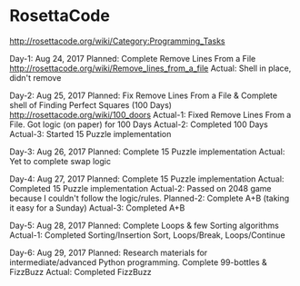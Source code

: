 # RosettaCode
http://rosettacode.org/wiki/Category:Programming_Tasks

Day-1: Aug 24, 2017
Planned: Complete Remove Lines From a File http://rosettacode.org/wiki/Remove_lines_from_a_file
Actual: Shell in place, didn't remove

Day-2: Aug 25, 2017
Planned: Fix Remove Lines From a File & Complete shell of Finding Perfect Squares (100 Days) http://rosettacode.org/wiki/100_doors
Actual-1: Fixed Remove Lines From a File. Got logic (on paper) for 100 Days
Actual-2: Completed 100 Days
Actual-3: Started 15 Puzzle implementation

Day-3: Aug 26, 2017
Planned: Complete 15 Puzzle implementation
Actual: Yet to complete swap logic

Day-4: Aug 27, 2017
Planned: Complete 15 Puzzle implementation
Actual: Completed 15 Puzzle implementation
Actual-2: Passed on 2048 game because I couldn't follow the logic/rules.
Planned-2: Complete A+B (taking it easy for a Sunday)
Actual-3: Completed A+B

Day-5: Aug 28, 2017
Planned: Complete Loops & few Sorting algorithms
Actual-1: Completed Sorting/Insertion Sort, Loops/Break, Loops/Continue

Day-6: Aug 29, 2017
Planned: Research materials for intermediate/advanced Python programming. Complete 99-bottles & FizzBuzz
Actual: Completed FizzBuzz